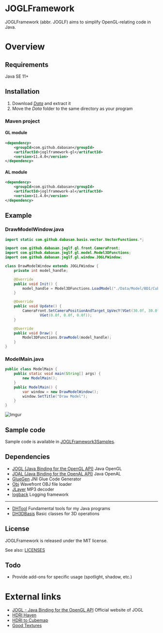 # JOGLFramework

JOGLFramework (abbr. JOGLF) aims to simplify OpenGL-relating code in Java.

# Overview

## Requirements

Java SE 11+

## Installation

1. Download *[Data](https://github.com/Dabasan/JOGLFramework/releases/download/v11.1.0/Data.zip)* and extract it
2. Move the *Data* folder to the same directory as your program

### Maven project

#### GL module

```xml
<dependency>
    <groupId>com.github.dabasan</groupId>
    <artifactId>joglframework-gl</artifactId>
    <version>11.4.0</version>
</dependency>
```

#### AL module

```xml
<dependency>
    <groupId>com.github.dabasan</groupId>
    <artifactId>joglframework-al</artifactId>
    <version>11.4.0</version>
</dependency>
```

## Example

### DrawModelWindow.java

```java
import static com.github.dabasan.basis.vector.VectorFunctions.*;

import com.github.dabasan.joglf.gl.front.CameraFront;
import com.github.dabasan.joglf.gl.model.Model3DFunctions;
import com.github.dabasan.joglf.gl.window.JOGLFWindow;

class DrawModelWindow extends JOGLFWindow {
	private int model_handle;

	@Override
	public void Init() {
		model_handle = Model3DFunctions.LoadModel("./Data/Model/BD1/Cube/cube.bd1");
	}

	@Override
	public void Update() {
		CameraFront.SetCameraPositionAndTarget_UpVecY(VGet(30.0f, 30.0f, 30.0f),
				VGet(0.0f, 0.0f, 0.0f));
	}

	@Override
	public void Draw() {
		Model3DFunctions.DrawModel(model_handle);
	}
}
```

### ModelMain.java

```java
public class ModelMain {
	public static void main(String[] args) {
		new ModelMain();
	}
	public ModelMain() {
		var window = new DrawModelWindow();
		window.SetTitle("Draw Model");
	}
}
```

![Imgur](https://i.imgur.com/SQhECaA.png)

## Sample code

Sample code is available in [JOGLFramework3Samples](https://github.com/Dabasan/JOGLFramework3Samples).

## Dependencies

- [JOGL (Java Binding for the OpenGL API)](https://github.com/sgothel/jogl)
  Java OpenGL
- [JOAL (Java Binding for the OpenAL API)](https://github.com/sgothel/joal)
  Java OpenAL
- [GlueGen](https://github.com/sgothel/gluegen)
  JNI Glue Code Generator
- [Obj](https://github.com/javagl/Obj)
  Wavefront OBJ file loader
- [JLayer](https://github.com/pdudits/soundlibs/tree/master/jlayer)
  MP3 decoder
- [logback](https://github.com/qos-ch/logback)
  Logging framework

------

- [DHTool](https://github.com/Dabasan/DHTool)
  Fundamental tools for my Java programs
- [DH3DBasis](https://github.com/Dabasan/DH3DBasis)
  Basic classes for 3D operations

## License

JOGLFramework is released under the MIT license.

See also: [LICENSES](./LICENSES)

## Todo

- Provide add-ons for specific usage (spotlight, shadow, etc.)

# External links

- [JOGL - Java Binding for the OpenGL API](https://jogamp.org/jogl/www/)
  Official website of JOGL
- [HDRI Haven](https://hdrihaven.com/) 
- [HDRI to Cubemap](https://matheowis.github.io/HDRI-to-CubeMap/) 
- [Good Textures](https://www.goodtextures.com/)

